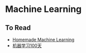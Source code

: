 # Machine Learning




## To Read
* [Homemade Machine Learning](https://github.com/trekhleb/homemade-machine-learning)
* [机器学习100天](https://github.com/MLEveryday/100-Days-Of-ML-Code)
